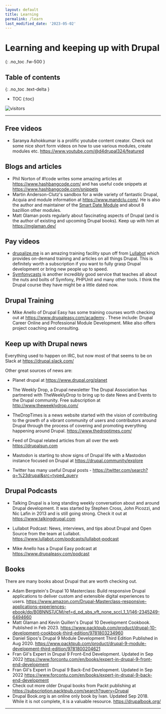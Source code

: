 ```yaml
---
layout: default
title: Learning
permalink: /learn
last_modified_date: '2023-05-02'
---
```


# Learning and keeping up with Drupal
{: .no_toc .fw-500 }

## Table of contents
{: .no_toc .text-delta }

- TOC
{:toc}

![visitors](https://page-views.glitch.me/badge?page_id=selwynpolit.d9book-gh-pages-learn)

---

## Free videos

* Saranya Ashokkumar is a prolific youtube content creator.  Check out some nice short form videos on how to use various modules, create modules etc. <https://www.youtube.com/@d4drupal324/featured>


## Blogs and articles

* Phil Norton of #!code writes some amazing articles at <https://www.hashbangcode.com/> and has useful code snippets at <https://www.hashbangcode.com/snippets>
* Martin Anderson-Clutz's sandbox for a wide variety of fantastic Drupal, Acquia and module information at <https://www.mandclu.com/>. He is also the author and maintainer of the <a href="https://www.drupal.org/project/smart_date">Smart Date Module</a> and about 8 bazillion other modules.
* Matt Glaman posts regularly about fascinating aspects of Drupal (and is the author of existing and upcoming Drupal books).  Keep up with him at <https://mglaman.dev/>


## Pay videos

* [drupalize.me](https://drupalize.me/) is an amazing training facility spun off from [Lullabot](https://www.lullabot.com/) which provides on-demand training and articles on all things Drupal.  This is definitely worth a subscription if you want to fully grasp Drupal development or bring new people up to speed.
* [Symfonycasts](https://symfonycasts.com/) is another incredibly good service that teaches all about the nuts and bolts of Symfony, PHPUnit and many other tools.  I think the Drupal course they have might be a little dated now.


## Drupal Training
* Mike Anello of Drupal Easy has some training courses worth checking out at <https://www.drupaleasy.com/academy> . These include: Drupal Career Online and Professional Module Development.  Mike also offers project coaching and consulting.


## Keep up with Drupal news

Everything used to happen on IRC, but now most of that seems to be on Slack at <https://drupal.slack.com/>

Other great sources of news are:

* Planet drupal at <https://www.drupal.org/planet>

* The Weekly Drop, a Drupal newsletter The Drupal Association has partnered with TheWeeklyDrop to bring up to date News and Events to the Drupal community. Free subscription at <http://www.theweeklydrop.com/>

* TheDropTimes is a news website started with the vision of contributing to the growth of a vibrant community of users and contributors around Drupal through the process of covering and promoting everything happening around Drupal. <https://www.thedroptimes.com/>

* Feed of Drupal related articles from all over the web <https://drupalsun.com>

* Mastodon is starting to show signs of Drupal life with a Mastodon instance focused on Drupal at <https://drupal.community/explore>

* Twitter has many useful Drupal posts - <https://twitter.com/search?q=%23drupal&src=typed_query>

## Drupal Podcasts

* Talking Drupal is a long standing weekly conversation about and around Drupal development. It was started by Stephen Cross, John Picozzi, and Nic Lafin in 2013 and is still going strong.  Check it out at  <https://www.talkingdrupal.com>

* Lullabot Podcast: News, interviews, and tips about Drupal and Open Source from the team at Lullabot. <https://www.lullabot.com/podcasts/lullabot-podcast>

* Mike Anello has a Drupal Easy podcast at <https://www.drupaleasy.com/podcast>


## Books
There are many books about Drupal that are worth checking out.
* Adam Bergstein's Drupal 10 Masterclass: Build responsive Drupal applications to deliver custom and extensible digital experiences to users. <https://www.amazon.com/Drupal-Masterclass-responsive-applications-experiences-ebook/dp/B0BNNS7JCM/ref=d_pd_sbs_vft_none_sccl_1_1/146-2345249-6494660>
* Matt Glaman and Kevin Quillen's Drupal 10 Development Cookbook. Published in Feb 2023.  <https://www.packtpub.com/product/drupal-10-development-cookbook-third-edition/9781803234960>
* Daniel Sipos's Drupal 9 Module Development Third Edition Published in Aug 2020. <https://www.packtpub.com/product/drupal-9-module-development-third-edition/9781800204621>
* Fran Gil's Expert in Drupal 9 Front-End Development. Updated in Sep 2022 <https://www.forcontu.com/en/books/expert-in-drupal-9-front-end-development>
* Fran Gil's Expert in Drupal 9 Back-End Development. Updated in Sep 2022 <https://www.forcontu.com/en/books/expert-in-drupal-9-back-end-development>
* Check out more older Drupal books from Packt publishing at <https://subscription.packtpub.com/search?query=Drupal>
* Drupal Book.org is an online only book by Ivan.  Updated Sep 2018. While it is not complete, it is a valuable resource. <https://drupalbook.org/>

---

<script src="https://giscus.app/client.js"
        data-repo="selwynpolit/d9book"
        data-repo-id="MDEwOlJlcG9zaXRvcnkzMjUxNTQ1Nzg="
        data-category="Q&A"
        data-category-id="MDE4OkRpc2N1c3Npb25DYXRlZ29yeTMyMjY2NDE4"
        data-mapping="title"
        data-strict="0"
        data-reactions-enabled="1"
        data-emit-metadata="0"
        data-input-position="bottom"
        data-theme="preferred_color_scheme"
        data-lang="en"
        crossorigin="anonymous"
        async>
</script>
